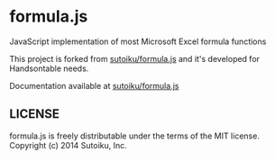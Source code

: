 formula.js
==========

JavaScript implementation of most Microsoft Excel formula functions

This project is forked from [sutoiku/formula.js](https://github.com/sutoiku/formula.js) and it's developed for Handsontable needs.

Documentation available at [sutoiku/formula.js](https://github.com/sutoiku/formula.js)

LICENSE
-------

formula.js is freely distributable under the terms of the MIT license.
Copyright (c) 2014 Sutoiku, Inc.
